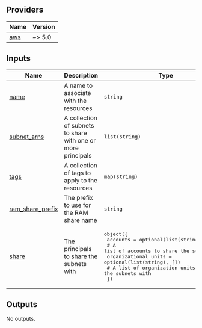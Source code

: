 <!-- BEGIN_TF_DOCS -->
## Providers

| Name | Version |
|------|---------|
| <a name="provider_aws"></a> [aws](#provider\_aws) | ~> 5.0 |

## Inputs

| Name | Description | Type | Default | Required |
|------|-------------|------|---------|:--------:|
| <a name="input_name"></a> [name](#input\_name) | A name to associate with the resources | `string` | n/a | yes |
| <a name="input_subnet_arns"></a> [subnet\_arns](#input\_subnet\_arns) | A collection of subnets to share with one or more principals | `list(string)` | n/a | yes |
| <a name="input_tags"></a> [tags](#input\_tags) | A collection of tags to apply to the resources | `map(string)` | n/a | yes |
| <a name="input_ram_share_prefix"></a> [ram\_share\_prefix](#input\_ram\_share\_prefix) | The prefix to use for the RAM share name | `string` | `"network-share-"` | no |
| <a name="input_share"></a> [share](#input\_share) | The principals to share the subnets with | <pre>object({<br/>    accounts = optional(list(string), [])<br/>    # A list of accounts to share the subnets with<br/>    organizational_units = optional(list(string), [])<br/>    # A list of organization units to share the subnets with<br/>  })</pre> | `{}` | no |

## Outputs

No outputs.
<!-- END_TF_DOCS -->